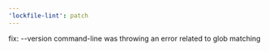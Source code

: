 ```yaml
---
'lockfile-lint': patch
---
```


fix: --version command-line was throwing an error related to glob matching
